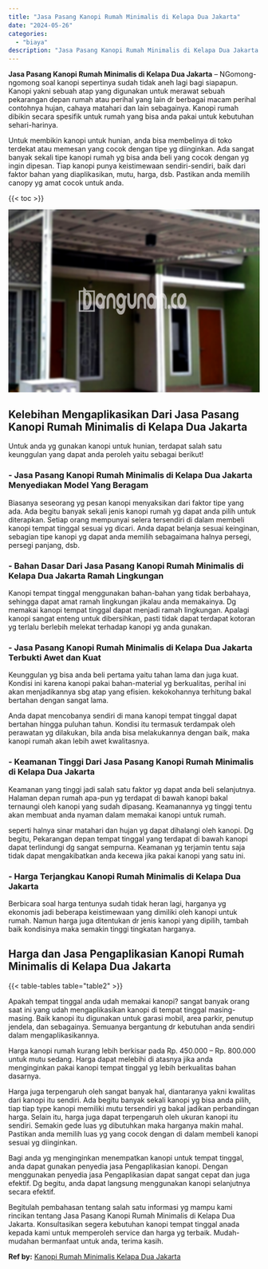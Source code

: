 ```yaml
---
title: "Jasa Pasang Kanopi Rumah Minimalis di Kelapa Dua Jakarta"
date: "2024-05-26"
categories: 
  - "biaya"
description: "Jasa Pasang Kanopi Rumah Minimalis di Kelapa Dua Jakarta. Begitulah pembahasan tentang salah satu informasi yg mampu kami rincikan tentang Jasa Pasang Kanopi..."
---
```


**Jasa Pasang Kanopi Rumah Minimalis di Kelapa Dua Jakarta** – NGomong-ngomong soal kanopi sepertinya sudah tidak aneh lagi bagi siapapun. Kanopi yakni sebuah atap yang digunakan untuk merawat sebuah pekarangan depan rumah atau perihal yang lain dr berbagai macam perihal contohnya hujan, cahaya matahari dan lain sebagainya. Kanopi rumah dibikin secara spesifik untuk rumah yang bisa anda pakai untuk kebutuhan sehari-harinya.

Untuk membikin kanopi untuk hunian, anda bisa membelinya di toko terdekat atau memesan yang cocok dengan tipe yg diinginkan. Ada sangat banyak sekali tipe kanopi rumah yg bisa anda beli yang cocok dengan yg ingin dipesan. Tiap kanopi punya keistimewaan sendiri-sendiri, baik dari faktor bahan yang diaplikasikan, mutu, harga, dsb. Pastikan anda memilih canopy yg amat cocok untuk anda.

{{< toc >}}

![Jasa Pasang Kanopi Rumah Minimalis di Kelapa Dua Jakarta](/images/harga-kanopi-minimalis-31.png)

## Kelebihan Mengaplikasikan Dari Jasa Pasang Kanopi Rumah Minimalis di Kelapa Dua Jakarta

Untuk anda yg gunakan kanopi untuk hunian, terdapat salah satu keunggulan yang dapat anda peroleh yaitu sebagai berikut!

### \- Jasa Pasang Kanopi Rumah Minimalis di Kelapa Dua Jakarta Menyediakan Model Yang Beragam

Biasanya seseorang yg pesan kanopi menyaksikan dari faktor tipe yang ada. Ada begitu banyak sekali jenis kanopi rumah yg dapat anda pilih untuk diterapkan. Setiap orang mempunyai selera tersendiri di dalam membeli kanopi tempat tinggal sesuai yg dicari. Anda dapat belanja sesuai keinginan, sebagian tipe kanopi yg dapat anda memilih sebagaimana halnya persegi, persegi panjang, dsb.

### \- Bahan Dasar Dari Jasa Pasang Kanopi Rumah Minimalis di Kelapa Dua Jakarta Ramah Lingkungan

Kanopi tempat tinggal menggunakan bahan-bahan yang tidak berbahaya, sehingga dapat amat ramah lingkungan jikalau anda memakainya. Dg memakai kanopi tempat tinggal dapat menjadi ramah lingkungan. Apalagi kanopi sangat enteng untuk dibersihkan, pasti tidak dapat terdapat kotoran yg terlalu berlebih melekat terhadap kanopi yg anda gunakan.

### \- Jasa Pasang Kanopi Rumah Minimalis di Kelapa Dua Jakarta Terbukti Awet dan Kuat

Keunggulan yg bisa anda beli pertama yaitu tahan lama dan juga kuat. Kondisi ini karena kanopi pakai bahan-material yg berkualitas, perihal ini akan menjadikannya sbg atap yang efisien. kekokohannya terhitung bakal bertahan dengan sangat lama.

Anda dapat mencobanya sendiri di mana kanopi tempat tinggal dapat bertahan hingga puluhan tahun. Kondisi itu termasuk terdampak oleh perawatan yg dilakukan, bila anda bisa melakukannya dengan baik, maka kanopi rumah akan lebih awet kwalitasnya.

### \- Keamanan Tinggi Dari Jasa Pasang Kanopi Rumah Minimalis di Kelapa Dua Jakarta

Keamanan yang tinggi jadi salah satu faktor yg dapat anda beli selanjutnya. Halaman depan rumah apa-pun yg terdapat di bawah kanopi bakal ternaungi oleh kanopi yang sudah dipasang. Keamanannya yg tinggi tentu akan membuat anda nyaman dalam memakai kanopi untuk rumah.

seperti halnya sinar matahari dan hujan yg dapat dihalangi oleh kanopi. Dg begitu, Pekarangan depan tempat tinggal yang terdapat di bawah kanopi dapat terlindungi dg sangat sempurna. Keamanan yg terjamin tentu saja tidak dapat mengakibatkan anda kecewa jika pakai kanopi yang satu ini.

### \- Harga Terjangkau Kanopi Rumah Minimalis di Kelapa Dua Jakarta

Berbicara soal harga tentunya sudah tidak heran lagi, harganya yg ekonomis jadi beberapa keistimewaan yang dimiliki oleh kanopi untuk rumah. Namun harga juga ditentukan dr jenis kanopi yang dipilih, tambah baik kondisinya maka semakin tinggi tingkatan harganya.

## Harga dan Jasa Pengaplikasian Kanopi Rumah Minimalis di Kelapa Dua Jakarta

{{< table-tables table="table2" >}}

Apakah tempat tinggal anda udah memakai kanopi? sangat banyak orang saat ini yang udah mengaplikasikan kanopi di tempat tinggal masing-masing. Baik kanopi itu digunakan untuk garasi mobil, area parkir, penutup jendela, dan sebagainya. Semuanya bergantung dr kebutuhan anda sendiri dalam mengaplikasikannya.

Harga kanopi rumah kurang lebih berkisar pada Rp. 450.000 – Rp. 800.000 untuk mutu sedang. Harga dapat melebihi di atasnya jika anda menginginkan pakai kanopi tempat tinggal yg lebih berkualitas bahan dasarnya.

Harga juga terpengaruh oleh sangat banyak hal, diantaranya yakni kwalitas dari kanopi itu sendiri. Ada begitu banyak sekali kanopi yg bisa anda pilih, tiap tiap type kanopi memiliki mutu tersendiri yg bakal jadikan perbandingan harga. Selain itu, harga juga dapat terpengaruh oleh ukuran kanopi itu sendiri. Semakin gede luas yg dibutuhkan maka harganya makin mahal. Pastikan anda memilih luas yg yang cocok dengan di dalam membeli kanopi sesuai yg diinginkan.

Bagi anda yg menginginkan menempatkan kanopi untuk tempat tinggal, anda dapat gunakan penyedia jasa Pengaplikasian kanopi. Dengan menggunakan penyedia jasa Pengaplikasian dapat sangat cepat dan juga efektif. Dg begitu, anda dapat langsung menggunakan kanopi selanjutnya secara efektif.

Begitulah pembahasan tentang salah satu informasi yg mampu kami rincikan tentang Jasa Pasang Kanopi Rumah Minimalis di Kelapa Dua Jakarta. Konsultasikan segera kebutuhan kanopi tempat tinggal anada kepada kami untuk memperoleh service dan harga yg terbaik. Mudah-mudahan bermanfaat untuk anda, terima kasih.

**Ref by:**  [Kanopi Rumah Minimalis Kelapa Dua Jakarta](https://id.wikipedia.org/wiki/Kanopi)
